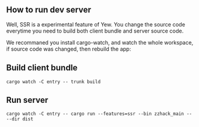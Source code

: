 ## How to run dev server
Well, SSR is a experimental feature of Yew. You change the source code everytime you need to build both client bundle and server source code.

We recommaned you install cargo-watch, and watch the whole workspace, if source code was changed, then rebuild the app:

## Build client bundle
```shell
cargo watch -C entry -- trunk build
```

## Run server

```shell
cargo watch -C entry -- cargo run --features=ssr --bin zzhack_main -- --dir dist
```

